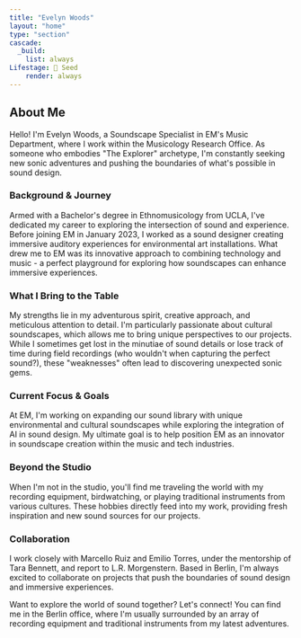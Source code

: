 ```yaml
---
title: "Evelyn Woods"
layout: "home"
type: "section"
cascade:
  _build:
    list: always
Lifestage: 🌱 Seed
    render: always
---
```

## About Me

Hello! I'm Evelyn Woods, a Soundscape Specialist in EM's Music Department, where I work within the Musicology Research Office. As someone who embodies "The Explorer" archetype, I'm constantly seeking new sonic adventures and pushing the boundaries of what's possible in sound design.

### Background & Journey

Armed with a Bachelor's degree in Ethnomusicology from UCLA, I've dedicated my career to exploring the intersection of sound and experience. Before joining EM in January 2023, I worked as a sound designer creating immersive auditory experiences for environmental art installations. What drew me to EM was its innovative approach to combining technology and music - a perfect playground for exploring how soundscapes can enhance immersive experiences.

### What I Bring to the Table

My strengths lie in my adventurous spirit, creative approach, and meticulous attention to detail. I'm particularly passionate about cultural soundscapes, which allows me to bring unique perspectives to our projects. While I sometimes get lost in the minutiae of sound details or lose track of time during field recordings (who wouldn't when capturing the perfect sound?), these "weaknesses" often lead to discovering unexpected sonic gems.

### Current Focus & Goals

At EM, I'm working on expanding our sound library with unique environmental and cultural soundscapes while exploring the integration of AI in sound design. My ultimate goal is to help position EM as an innovator in soundscape creation within the music and tech industries.

### Beyond the Studio

When I'm not in the studio, you'll find me traveling the world with my recording equipment, birdwatching, or playing traditional instruments from various cultures. These hobbies directly feed into my work, providing fresh inspiration and new sound sources for our projects.

### Collaboration

I work closely with Marcello Ruiz and Emilio Torres, under the mentorship of Tara Bennett, and report to L.R. Morgenstern. Based in Berlin, I'm always excited to collaborate on projects that push the boundaries of sound design and immersive experiences.

<aside>
Want to explore the world of sound together? Let's connect! You can find me in the Berlin office, where I'm usually surrounded by an array of recording equipment and traditional instruments from my latest adventures.

</aside>